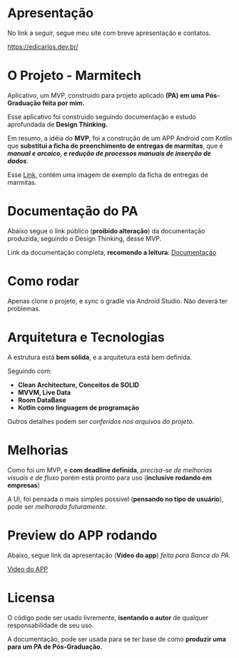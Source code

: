 # Apresentação
No link a seguir, segue meu site com breve apresentação e contatos.

https://edicarlos.dev.br/
# O Projeto - Marmitech
Aplicativo, um MVP, construído para projeto aplicado **(PA) em uma Pós-Graduação feita por mim.**

Esse aplicativo foi construido seguindo documentação e estudo aprofundada de **Design Thinking.**

Em resumo, a idéia do **MVP**, foi a construção de um APP Android com Kotlin que **substitui a ficha de preenchimento de entregas de marmitas**, que é _**manual e arcaico, e redução de processos manuais de inserção de dados**_.

Esse [Link](https://drive.google.com/file/d/1Bcmx6oZimG2MBWA5BKQASq7C8i9B5k0z/view?usp=sharing), contém uma imagem de exemplo da ficha de entregas de marmitas.
# Documentação do PA
Abaixo segue o link público (**proibido alteração**) da documentação produzida, seguindo o Design Thinking, desse MVP.

Link da documentação completa, **recomendo a leitura**: [Documentação](https://drive.google.com/file/d/1tgfTs6ueVLR50PQMzMDWFbq20EPAZURc/view?usp=sharing)
# Como rodar
Apenas clone o projeto, e sync o gradle via Android Studio.
Não deverá ter problemas.
# Arquitetura e Tecnologias
A estrutura está **bem sólida**, e a arquitetura está bem definida.

Seguindo com: 
- **Clean Architecture, Conceitos de SOLID**
- **MVVM, Live Data**
- **Room DataBase**
- **Kotlin como linguagem de programação**

Outros detalhes podem ser _conferidos nos arquivos do projeto._
# Melhorias
Como foi um MVP, e **com deadline definida**, _precisa-se de melhorias visuais e de fluxo_ porém está pronto para uso (**inclusive rodando em empresas**)

A UI, foi pensada o mais simples possivel (**pensando no tipo de usuário**), pode ser _melhorada futuramente._

# Preview do APP rodando
Abaixo, segue link da apresentação (**Video do app**) _feita para Banca do PA._

[Video do APP](https://drive.google.com/file/d/1ylq8cB5UERmxzUObZegF_cYT9W-tVGsV/view?usp=sharing)

# Licensa
O código pode ser usado livremente, **isentando o autor** de qualquer responsabilidade de seu uso.

A documentação, pode ser usada para se ter base de como **produzir uma para um PA de Pós-Graduação.**
